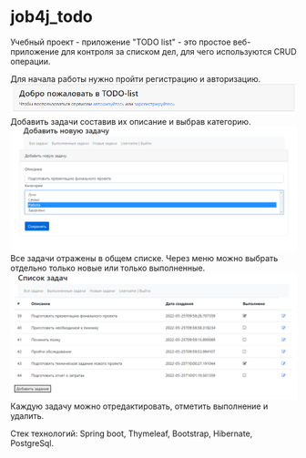 # job4j_todo
Учебный проект - приложение "TODO list" - это простое веб-приложение для контроля за списком дел, для чего используются CRUD операции.

Для начала работы нужно пройти регистрацию и авторизацию.
![Image of level](/images/todoIndex.png)
Добавить задачи составив их описание и выбрав категорию.
![Image of level](/images/todoAdd.png)
Все задачи отражены в общем списке. 
Через меню можно выбрать отдельно только новые или только выполненные.
![Image of level](/images/todoList.png)
Каждую задачу можно отредактировать, отметить выполнение и удалить.


Стек технологий: Spring boot, Thymeleaf, Bootstrap, Hibernate, PostgreSql.

